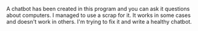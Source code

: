 A chatbot has been created in this program and you can ask it questions about computers. I managed to use a scrap for it. It works in some cases and doesn't work in others. I'm trying to fix it and write a healthy chatbot.
